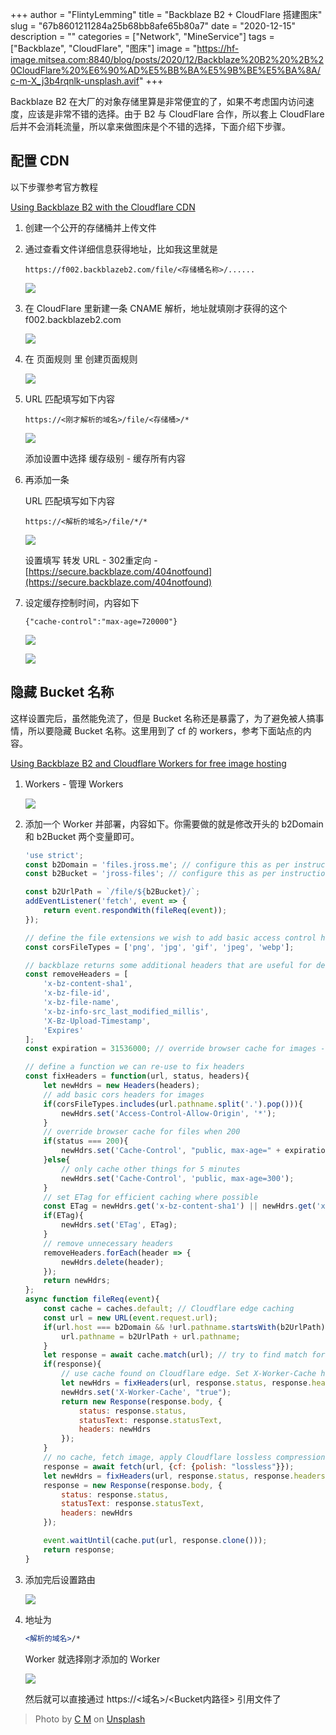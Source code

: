 +++
author = "FlintyLemming"
title = "Backblaze B2 + CloudFlare 搭建图床"
slug = "67b8601211284a25b68bb8afe65b80a7"
date = "2020-12-15"
description = ""
categories = ["Network", "MineService"]
tags = ["Backblaze", "CloudFlare", "图床"]
image = "https://hf-image.mitsea.com:8840/blog/posts/2020/12/Backblaze%20B2%20%2B%20CloudFlare%20%E6%90%AD%E5%BB%BA%E5%9B%BE%E5%BA%8A/c-m-X_j3b4rqnlk-unsplash.avif"
+++

Backblaze B2 在大厂的对象存储里算是非常便宜的了，如果不考虑国内访问速度，应该是非常不错的选择。由于 B2 与 CloudFlare 合作，所以套上 CloudFlare 后并不会消耗流量，所以拿来做图床是个不错的选择，下面介绍下步骤。

## 配置 CDN

以下步骤参考官方教程

[Using Backblaze B2 with the Cloudflare CDN](https://help.backblaze.com/hc/en-us/articles/217666928-Using-Backblaze-B2-with-the-Cloudflare-CDN)

1. 创建一个公开的存储桶并上传文件
2. 通过查看文件详细信息获得地址，比如我这里就是
    
    ```
    https://f002.backblazeb2.com/file/<存储桶名称>/......
    ```
    
    ![](https://hf-image.mitsea.com:8840/blog/posts/2020/12/Backblaze%20B2%20%2B%20CloudFlare%20%E6%90%AD%E5%BB%BA%E5%9B%BE%E5%BA%8A/Untitled.avif)
    
3. 在 CloudFlare 里新建一条 CNAME 解析，地址就填刚才获得的这个 f002.backblazeb2.com
    
    ![](https://hf-image.mitsea.com:8840/blog/posts/2020/12/Backblaze%20B2%20%2B%20CloudFlare%20%E6%90%AD%E5%BB%BA%E5%9B%BE%E5%BA%8A/Untitled%201.avif)
    
4. 在 页面规则 里 创建页面规则
    
    ![](https://hf-image.mitsea.com:8840/blog/posts/2020/12/Backblaze%20B2%20%2B%20CloudFlare%20%E6%90%AD%E5%BB%BA%E5%9B%BE%E5%BA%8A/Untitled%202.avif)
    
5. URL 匹配填写如下内容
    
    ```
    https://<刚才解析的域名>/file/<存储桶>/*
    ```
    
    ![](https://hf-image.mitsea.com:8840/blog/posts/2020/12/Backblaze%20B2%20%2B%20CloudFlare%20%E6%90%AD%E5%BB%BA%E5%9B%BE%E5%BA%8A/Untitled%203.avif)
    
    添加设置中选择 缓存级别 - 缓存所有内容
    
6. 再添加一条
    
    URL 匹配填写如下内容
    
    ```
    https://<解析的域名>/file/*/*
    ```
    
    ![](https://hf-image.mitsea.com:8840/blog/posts/2020/12/Backblaze%20B2%20%2B%20CloudFlare%20%E6%90%AD%E5%BB%BA%E5%9B%BE%E5%BA%8A/Untitled%204.avif)
    
    设置填写 转发 URL - 302重定向 - [https://secure.backblaze.com/404notfound](https://secure.backblaze.com/404notfound)
    
7. 设定缓存控制时间，内容如下
    
    ```
    {"cache-control":"max-age=720000"}
    ```
    
    ![](https://hf-image.mitsea.com:8840/blog/posts/2020/12/Backblaze%20B2%20%2B%20CloudFlare%20%E6%90%AD%E5%BB%BA%E5%9B%BE%E5%BA%8A/Untitled%205.avif)
    
    ![](https://hf-image.mitsea.com:8840/blog/posts/2020/12/Backblaze%20B2%20%2B%20CloudFlare%20%E6%90%AD%E5%BB%BA%E5%9B%BE%E5%BA%8A/Untitled%206.avif)
    

## 隐藏 Bucket 名称

这样设置完后，虽然能免流了，但是 Bucket 名称还是暴露了，为了避免被人搞事情，所以要隐藏 Bucket 名称。这里用到了 cf 的 workers，参考下面站点的内容。

[Using Backblaze B2 and Cloudflare Workers for free image hosting](https://jross.me/free-personal-image-hosting-with-backblaze-b2-and-cloudflare-workers/)

1. Workers - 管理 Workers
    
    ![](https://hf-image.mitsea.com:8840/blog/posts/2020/12/Backblaze%20B2%20%2B%20CloudFlare%20%E6%90%AD%E5%BB%BA%E5%9B%BE%E5%BA%8A/Untitled%207.avif)
    
2. 添加一个 Worker 并部署，内容如下。你需要做的就是修改开头的 b2Domain 和 b2Bucket 两个变量即可。
    
    ```jsx
    'use strict';
    const b2Domain = 'files.jross.me'; // configure this as per instructions above
    const b2Bucket = 'jross-files'; // configure this as per instructions above
    
    const b2UrlPath = `/file/${b2Bucket}/`;
    addEventListener('fetch', event => {
    	return event.respondWith(fileReq(event));
    });
    
    // define the file extensions we wish to add basic access control headers to
    const corsFileTypes = ['png', 'jpg', 'gif', 'jpeg', 'webp'];
    
    // backblaze returns some additional headers that are useful for debugging, but unnecessary in production. We can remove these to save some size
    const removeHeaders = [
    	'x-bz-content-sha1',
    	'x-bz-file-id',
    	'x-bz-file-name',
    	'x-bz-info-src_last_modified_millis',
    	'X-Bz-Upload-Timestamp',
    	'Expires'
    ];
    const expiration = 31536000; // override browser cache for images - 1 year
    
    // define a function we can re-use to fix headers
    const fixHeaders = function(url, status, headers){
    	let newHdrs = new Headers(headers);
    	// add basic cors headers for images
    	if(corsFileTypes.includes(url.pathname.split('.').pop())){
    		newHdrs.set('Access-Control-Allow-Origin', '*');
    	}
    	// override browser cache for files when 200
    	if(status === 200){
    		newHdrs.set('Cache-Control', "public, max-age=" + expiration);
    	}else{
    		// only cache other things for 5 minutes
    		newHdrs.set('Cache-Control', 'public, max-age=300');
    	}
    	// set ETag for efficient caching where possible
    	const ETag = newHdrs.get('x-bz-content-sha1') || newHdrs.get('x-bz-info-src_last_modified_millis') || newHdrs.get('x-bz-file-id');
    	if(ETag){
    		newHdrs.set('ETag', ETag);
    	}
    	// remove unnecessary headers
    	removeHeaders.forEach(header => {
    		newHdrs.delete(header);
    	});
    	return newHdrs;
    };
    async function fileReq(event){
    	const cache = caches.default; // Cloudflare edge caching
    	const url = new URL(event.request.url);
    	if(url.host === b2Domain && !url.pathname.startsWith(b2UrlPath)){
    		url.pathname = b2UrlPath + url.pathname;
    	}
    	let response = await cache.match(url); // try to find match for this request in the edge cache
    	if(response){
    		// use cache found on Cloudflare edge. Set X-Worker-Cache header for helpful debug
    		let newHdrs = fixHeaders(url, response.status, response.headers);
    		newHdrs.set('X-Worker-Cache', "true");
    		return new Response(response.body, {
    			status: response.status,
    			statusText: response.statusText,
    			headers: newHdrs
    		});
    	}
    	// no cache, fetch image, apply Cloudflare lossless compression
    	response = await fetch(url, {cf: {polish: "lossless"}});
    	let newHdrs = fixHeaders(url, response.status, response.headers);
    	response = new Response(response.body, {
    		status: response.status,
    		statusText: response.statusText,
    		headers: newHdrs
    	});
    
    	event.waitUntil(cache.put(url, response.clone()));
    	return response;
    }
    ```
    
3. 添加完后设置路由
    
    ![](https://hf-image.mitsea.com:8840/blog/posts/2020/12/Backblaze%20B2%20%2B%20CloudFlare%20%E6%90%AD%E5%BB%BA%E5%9B%BE%E5%BA%8A/Untitled%208.avif)
    
4. 地址为 
    
    ```jsx
    <解析的域名>/*
    ```
    
    Worker 就选择刚才添加的 Worker
    
    ![](https://hf-image.mitsea.com:8840/blog/posts/2020/12/Backblaze%20B2%20%2B%20CloudFlare%20%E6%90%AD%E5%BB%BA%E5%9B%BE%E5%BA%8A/Untitled%209.avif)
    
    然后就可以直接通过 https://<域名>/<Bucket内路径> 引用文件了

> Photo by [C M](https://unsplash.com/@ubahnverleih?utm_source=unsplash&utm_medium=referral&utm_content=creditCopyText) on [Unsplash](https://unsplash.com/s/photos/archive?utm_source=unsplash&utm_medium=referral&utm_content=creditCopyText)
